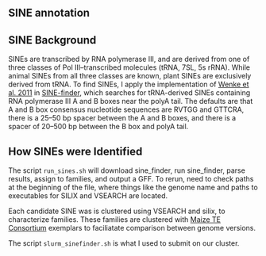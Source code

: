 __SINE annotation__
-------------

## SINE Background
SINEs are transcribed by RNA polymerase III, and are derived from one of three classes of Pol III–transcribed molecules (tRNA, 7SL, 5s rRNA).
While animal SINEs from all three classes are known, plant SINEs are exclusively derived from tRNA. 
To find SINEs, I apply the implementation of [Wenke et al. 2011](http://www.plantcell.org/content/early/2011/09/07/tpc.111.088682) in [SINE-finder](http://www.plantcell.org/content/suppl/2011/08/29/tpc.111.088682.DC1/Supplemental_Data_Set_1-sine_finder.txt), which searches for tRNA-derived SINEs containing RNA polymerase III A and B boxes near the polyA tail. 
The defaults are that A and B box consensus nucleotide sequences are RVTGG and GTTCRA, there is a 25–50 bp spacer between the A and B boxes, and there is a spacer of 20–500 bp between the B box and polyA tail.

## How SINEs were Identified

The script ```run_sines.sh``` will download sine_finder, run sine_finder, parse results, assign to families, and output a GFF.
To rerun, need to check paths at the beginning of the file, where things like the genome name and paths to executables for SILIX and VSEARCH are located.

Each candidate SINE was is clustered using VSEARCH and silix, to characterize families.
These families are clustered with [Maize TE Consortium](http://www.maizetedb.org) exemplars to faciliatate comparison between genome versions.

The script ```slurm_sinefinder.sh``` is what I used to submit on our cluster.
